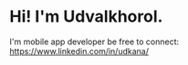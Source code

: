 # Hi! I'm Udvalkhorol.
I'm mobile app developer
be free to connect:   https://www.linkedin.com/in/udkana/ 



